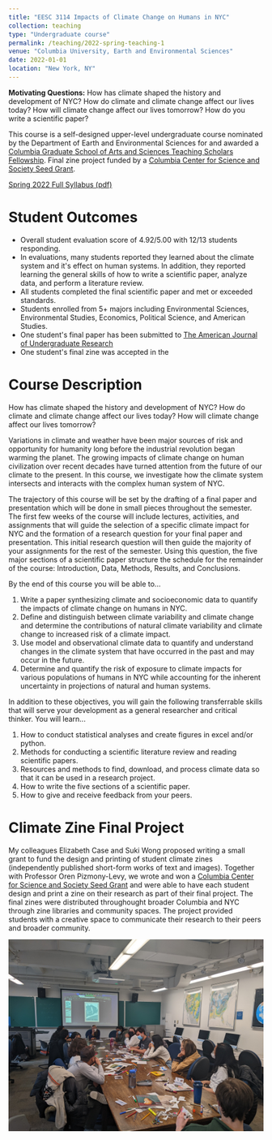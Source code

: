 ```yaml
---
title: "EESC 3114 Impacts of Climate Change on Humans in NYC"
collection: teaching
type: "Undergraduate course"
permalink: /teaching/2022-spring-teaching-1
venue: "Columbia University, Earth and Environmental Sciences"
date: 2022-01-01
location: "New York, NY"
---
```


**Motivating Questions:** How has climate shaped the history and development of NYC? How do climate and climate change affect our lives today? How will climate change affect our lives tomorrow? How do you write a scientific paper?

This course is a self-designed upper-level undergraduate course nominated by the Department of Earth and Environmental Sciences for and awarded a [Columbia Graduate School of Arts and Sciences Teaching Scholars Fellowship](https://www.gsas.columbia.edu/content/gsas-teaching-scholars-program). Final zine project funded by a [Columbia Center for Science and Society Seed Grant](https://scienceandsociety.columbia.edu/content/2022-seed-grants).

[Spring 2022 Full Syllabus (pdf)](../files/EESC3114Syllabus.pdf)

Student Outcomes
======
* Overall student evaluation score of 4.92/5.00 with 12/13 students responding.
* In evaluations, many students reported they learned about the climate system and it's effect on human systems. In addition, they reported learning the general skills of how to write a scientific paper, analyze data, and perform a literature review.
* All students completed the final scientific paper and met or exceeded standards.
* Students enrolled from 5+ majors including Environmental Sciences, Environmental Studies, Economics, Political Science, and American Studies.
* One student's final paper has been submitted to [The American Journal of Undergraduate Research](http://www.ajuronline.org/)
* One student's final zine was accepted in the 

Course Description
======
How has climate shaped the history and development of NYC? How do climate and climate change affect our lives today? How will climate change affect our lives tomorrow?

Variations in climate and weather have been major sources of risk and opportunity for humanity long before the industrial revolution began warming the planet. The growing impacts of climate change on human civilization over recent decades have turned attention from the future of our climate to the present. In this course, we investigate how the climate system intersects and interacts with the complex human system of NYC.

The trajectory of this course will be set by the drafting of a final paper and presentation which will be done in small pieces throughout the semester. The first few weeks of the course will include lectures, activities, and assignments that will guide the selection of a specific climate impact for NYC and the formation of a research question for your final paper and presentation. This initial research question will then guide the majority of your assignments for the rest of the semester. Using this question, the five major sections of a scientific paper structure the schedule for the remainder of the course: Introduction, Data, Methods, Results, and Conclusions. 

By the end of this course you will be able to...
1. Write a paper synthesizing climate and socioeconomic data to quantify the impacts of climate change on humans in NYC.
2. Define and distinguish between climate variability and climate change and determine the contributions of natural climate variability and climate change to increased risk of a climate impact.
3. Use model and observational climate data to quantify and understand changes in the climate system that have occurred in the past and may occur in the future.
4. Determine and quantify the risk of exposure to climate impacts for various populations of humans in NYC while accounting for the inherent uncertainty in projections of natural and human systems.


In addition to these objectives, you will gain the following transferrable skills that will serve your development as a general researcher and critical thinker. You will learn...
1. How to conduct statistical analyses and create figures in excel and/or python.
2. Methods for conducting a scientific literature review and reading scientific papers.
3. Resources and methods to find, download, and process climate data so that it can be used in a research project.
4. How to write the five sections of a scientific paper.
5. How to give and receive feedback from your peers.

Climate Zine Final Project
======

My colleagues Elizabeth Case and Suki Wong proposed writing a small grant to fund the design and printing of student climate zines (independently published short-form works of text and images). Together with Professor Oren Pizmony-Levy, we wrote and won a [Columbia Center for Science and Society Seed Grant](https://scienceandsociety.columbia.edu/content/2022-seed-grants) and were able to have each student design and print a zine on their research as part of their final project. The final zines were distributed throughought broader Columbia and NYC through zine libraries and community spaces. The project provided students with a creative space to communicate their research to their peers and broader community. 

![Elizabeth Case leading an early brainstorming activity in the EESC3114 classroom.](../files/zinePhoto.jpg)


